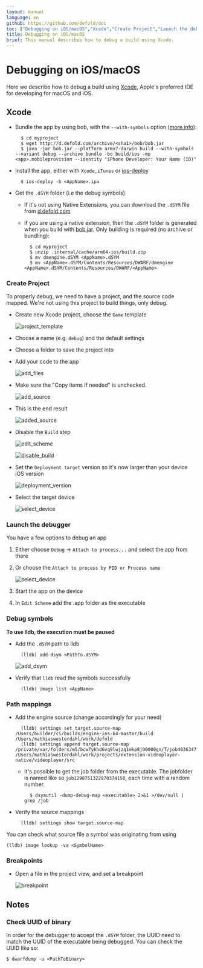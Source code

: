 ```yaml
---
layout: manual
language: en
github: https://github.com/defold/doc
toc: ["Debugging on iOS/macOS","Xcode","Create Project","Launch the debugger","Debug symbols","Path mappings","Breakpoints","Notes","Check UUID of binary"]
title: Debugging on iOS/macOS
brief: This manual describes how to debug a build using Xcode.
---
```


# Debugging on iOS/macOS

Here we describe how to debug a build using [Xcode](https://developer.apple.com/xcode/), Apple's preferred IDE for developing for macOS and iOS.

## Xcode

* Bundle the app by using bob, with the `--with-symbols` option ([more info](/manuals/debugging-native-code/#symbolicate-a-callstack)):

		$ cd myproject
		$ wget http://d.defold.com/archive/<sha1>/bob/bob.jar
		$ java -jar bob.jar --platform armv7-darwin build --with-symbols --variant debug --archive bundle -bo build/ios -mp <app>.mobileprovision --identity "iPhone Developer: Your Name (ID)"

* Install the app, either with `Xcode`, `iTunes` or [ios-deploy](https://github.com/ios-control/ios-deploy)

		$ ios-deploy -b <AppName>.ipa

* Get the `.dSYM` folder (i.e the debug symbols)

	* If it's not using Native Extensions, you can download the `.dSYM` file from [d.defold.com](http://d.defold.com)

	* If you are using a native extension, then the `.dSYM` folder is generated when you build with [bob.jar](https://www.defold.com/manuals/bob/). Only building is required (no archive or bundling):

			$ cd myproject
			$ unzip .internal/cache/arm64-ios/build.zip
			$ mv dmengine.dSYM <AppName>.dSYM
			$ mv <AppName>.dSYM/Contents/Resources/DWARF/dmengine <AppName>.dSYM/Contents/Resources/DWARF/<AppName>


### Create Project

To properly debug, we need to have a project, and the source code mapped.
We're not using this project to build things, only debug.

* Create new Xcode project, choose the `Game` template

	![project_template](../images/extensions/debugging/ios/project_template.png)

* Choose a name (e.g. `debug`) and the default settings

* Choose a folder to save the project into

* Add your code to the app

	![add_files](../images/extensions/debugging/ios/add_files.png)

* Make sure the "Copy items if needed" is unchecked.

	![add_source](../images/extensions/debugging/ios/add_source.png)

* This is the end result

	![added_source](../images/extensions/debugging/ios/added_source.png)


* Disable the `Build` step

	![edit_scheme](../images/extensions/debugging/ios/edit_scheme.png)

	![disable_build](../images/extensions/debugging/ios/disable_build.png)

* Set the `Deployment target` version so it's now larger than your device iOS version

	![deployment_version](../images/extensions/debugging/ios/deployment_version.png)

* Select the target device

	![select_device](../images/extensions/debugging/ios/select_device.png)


### Launch the debugger

You have a few options to debug an app

1. Either choose `Debug` -> `Attach to process...` and select the app from there

1. Or choose the `Attach to process by PID or Process name`

	![select_device](../images/extensions/debugging/ios/attach_to_process_name.png)

1. Start the app on the device

1. In `Edit Scheme` add the <AppName>.app folder as the executable

### Debug symbols

**To use lldb, the execution must be paused**

* Add the `.dSYM` path to lldb

		(lldb) add-dsym <PathTo.dSYM>

	![add_dsym](../images/extensions/debugging/ios/add_dsym.png)

* Verify that `lldb` read the symbols successfully

		(lldb) image list <AppName>

### Path mappings

* Add the engine source (change accordingly for your need)

		(lldb) settings set target.source-map /Users/builder/ci/builds/engine-ios-64-master/build /Users/mathiaswesterdahl/work/defold
		(lldb) settings append target.source-map /private/var/folders/m5/bcw7ykhd6vq9lwjzq1mkp8j00000gn/T/job4836347589046353012/upload/videoplayer/src /Users/mathiaswesterdahl/work/projects/extension-videoplayer-native/videoplayer/src

	* It's possible to get the job folder from the executable.
	The jobfolder is named like so `job1298751322870374150`, each time with a random number.

			$ dsymutil -dump-debug-map <executable> 2>&1 >/dev/null | grep /job

* Verify the source mappings

		(lldb) settings show target.source-map

You can check what source file a symbol was originating from using

	(lldb) image lookup -va <SymbolName>


### Breakpoints

* Open a file in the project view, and set a breakpoint

	![breakpoint](../images/extensions/debugging/ios/breakpoint.png)

## Notes

### Check UUID of binary

In order for the debugger to accept the `.dSYM` folder, the UUID need to match the UUID of the executable being debugged. You can check the UUID like so:

	$ dwarfdump -u <PathToBinary>
